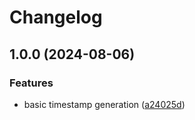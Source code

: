 # Changelog

## 1.0.0 (2024-08-06)


### Features

* basic timestamp generation ([a24025d](https://github.com/GloryWong/iso-timestamp/commit/a24025d0080b1dcc0e8acb6ed2d0751c2b010b55))
